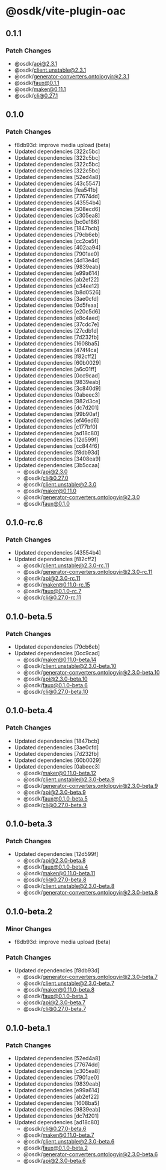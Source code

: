 # @osdk/vite-plugin-oac

## 0.1.1

### Patch Changes

- @osdk/api@2.3.1
- @osdk/client.unstable@2.3.1
- @osdk/generator-converters.ontologyir@2.3.1
- @osdk/faux@0.1.1
- @osdk/maker@0.11.1
- @osdk/cli@0.27.1

## 0.1.0

### Patch Changes

- f8db93d: improve media upload (beta)
- Updated dependencies [322c5bc]
- Updated dependencies [322c5bc]
- Updated dependencies [322c5bc]
- Updated dependencies [322c5bc]
- Updated dependencies [52ed4a8]
- Updated dependencies [43c5547]
- Updated dependencies [fea541b]
- Updated dependencies [77674dd]
- Updated dependencies [43554b4]
- Updated dependencies [508ecd6]
- Updated dependencies [c305ea8]
- Updated dependencies [bc0e186]
- Updated dependencies [1847bcb]
- Updated dependencies [79cb6eb]
- Updated dependencies [cc2ce5f]
- Updated dependencies [402aa94]
- Updated dependencies [7901ae0]
- Updated dependencies [4d13e4d]
- Updated dependencies [9839eab]
- Updated dependencies [e99a614]
- Updated dependencies [ab2ef22]
- Updated dependencies [e34ee12]
- Updated dependencies [b8d0526]
- Updated dependencies [3ae0cfd]
- Updated dependencies [0d5feaa]
- Updated dependencies [e20c5d6]
- Updated dependencies [e8c4aed]
- Updated dependencies [37cdc7e]
- Updated dependencies [27cdb1d]
- Updated dependencies [7d232fb]
- Updated dependencies [1608ba5]
- Updated dependencies [474f4ca]
- Updated dependencies [f82cff2]
- Updated dependencies [60b0029]
- Updated dependencies [a6c01ff]
- Updated dependencies [0cc9cad]
- Updated dependencies [9839eab]
- Updated dependencies [3c840d9]
- Updated dependencies [0abeec3]
- Updated dependencies [982d3ce]
- Updated dependencies [dc7d201]
- Updated dependencies [99b90af]
- Updated dependencies [ef46ed6]
- Updated dependencies [c177bf0]
- Updated dependencies [ad18c80]
- Updated dependencies [12d599f]
- Updated dependencies [cc844f6]
- Updated dependencies [f8db93d]
- Updated dependencies [3408ea9]
- Updated dependencies [3b5ccaa]
  - @osdk/api@2.3.0
  - @osdk/cli@0.27.0
  - @osdk/client.unstable@2.3.0
  - @osdk/maker@0.11.0
  - @osdk/generator-converters.ontologyir@2.3.0
  - @osdk/faux@0.1.0

## 0.1.0-rc.6

### Patch Changes

- Updated dependencies [43554b4]
- Updated dependencies [f82cff2]
  - @osdk/client.unstable@2.3.0-rc.11
  - @osdk/generator-converters.ontologyir@2.3.0-rc.11
  - @osdk/api@2.3.0-rc.11
  - @osdk/maker@0.11.0-rc.15
  - @osdk/faux@0.1.0-rc.7
  - @osdk/cli@0.27.0-rc.11

## 0.1.0-beta.5

### Patch Changes

- Updated dependencies [79cb6eb]
- Updated dependencies [0cc9cad]
  - @osdk/maker@0.11.0-beta.14
  - @osdk/client.unstable@2.3.0-beta.10
  - @osdk/generator-converters.ontologyir@2.3.0-beta.10
  - @osdk/api@2.3.0-beta.10
  - @osdk/faux@0.1.0-beta.6
  - @osdk/cli@0.27.0-beta.10

## 0.1.0-beta.4

### Patch Changes

- Updated dependencies [1847bcb]
- Updated dependencies [3ae0cfd]
- Updated dependencies [7d232fb]
- Updated dependencies [60b0029]
- Updated dependencies [0abeec3]
  - @osdk/maker@0.11.0-beta.12
  - @osdk/client.unstable@2.3.0-beta.9
  - @osdk/generator-converters.ontologyir@2.3.0-beta.9
  - @osdk/api@2.3.0-beta.9
  - @osdk/faux@0.1.0-beta.5
  - @osdk/cli@0.27.0-beta.9

## 0.1.0-beta.3

### Patch Changes

- Updated dependencies [12d599f]
  - @osdk/api@2.3.0-beta.8
  - @osdk/faux@0.1.0-beta.4
  - @osdk/maker@0.11.0-beta.11
  - @osdk/cli@0.27.0-beta.8
  - @osdk/client.unstable@2.3.0-beta.8
  - @osdk/generator-converters.ontologyir@2.3.0-beta.8

## 0.1.0-beta.2

### Minor Changes

- f8db93d: improve media upload (beta)

### Patch Changes

- Updated dependencies [f8db93d]
  - @osdk/generator-converters.ontologyir@2.3.0-beta.7
  - @osdk/client.unstable@2.3.0-beta.7
  - @osdk/maker@0.11.0-beta.8
  - @osdk/faux@0.1.0-beta.3
  - @osdk/api@2.3.0-beta.7
  - @osdk/cli@0.27.0-beta.7

## 0.1.0-beta.1

### Patch Changes

- Updated dependencies [52ed4a8]
- Updated dependencies [77674dd]
- Updated dependencies [c305ea8]
- Updated dependencies [7901ae0]
- Updated dependencies [9839eab]
- Updated dependencies [e99a614]
- Updated dependencies [ab2ef22]
- Updated dependencies [1608ba5]
- Updated dependencies [9839eab]
- Updated dependencies [dc7d201]
- Updated dependencies [ad18c80]
  - @osdk/cli@0.27.0-beta.6
  - @osdk/maker@0.11.0-beta.7
  - @osdk/client.unstable@2.3.0-beta.6
  - @osdk/faux@0.1.0-beta.2
  - @osdk/generator-converters.ontologyir@2.3.0-beta.6
  - @osdk/api@2.3.0-beta.6
